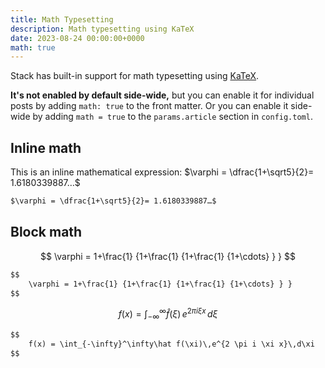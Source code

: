 ```yaml
---
title: Math Typesetting
description: Math typesetting using KaTeX
date: 2023-08-24 00:00:00+0000
math: true
---
```


Stack has built-in support for math typesetting using [KaTeX](https://katex.org/).

**It's not enabled by default side-wide,** but you can enable it for individual posts by adding `math: true` to the front matter. Or you can enable it side-wide by adding `math = true` to the `params.article` section in `config.toml`.

## Inline math

This is an inline mathematical expression: $\varphi = \dfrac{1+\sqrt5}{2}= 1.6180339887…$

```markdown
$\varphi = \dfrac{1+\sqrt5}{2}= 1.6180339887…$
```

## Block math

$$
    \varphi = 1+\frac{1} {1+\frac{1} {1+\frac{1} {1+\cdots} } } 
$$

```markdown
$$
    \varphi = 1+\frac{1} {1+\frac{1} {1+\frac{1} {1+\cdots} } } 
$$
```

$$
    f(x) = \int_{-\infty}^\infty\hat f(\xi)\,e^{2 \pi i \xi x}\,d\xi
$$

```markdown
$$
    f(x) = \int_{-\infty}^\infty\hat f(\xi)\,e^{2 \pi i \xi x}\,d\xi
$$
```